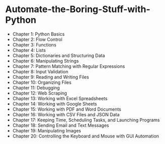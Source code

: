 # Automate-the-Boring-Stuff-with-Python
- Chapter 1: Python Basics
- Chapter 2: Flow Control
- Chapter 3: Functions
- Chapter 4: Lists
- Chapter 5: Dictionaries and Structuring Data
- Chapter 6: Manipulating Strings
- Chapter 7: Pattern Matching with Regular Expressions
- Chapter 8: Input Validation
- Chapter 9: Reading and Writing Files
- Chapter 10: Organizing Files
- Chapter 11: Debugging
- Chapter 12: Web Scraping
- Chapter 13: Working with Excel Spreadsheets
- Chapter 14: Working with Google Sheets
- Chapter 15: Working with PDF and Word Documents
- Chapter 16: Working with CSV Files and JSON Data
- Chapter 17: Keeping Time, Scheduling Tasks, and Launching Programs
- Chapter 18: Sending Email and Text Messages
- Chapter 19: Manipulating Images
- Chapter 20: Controlling the Keyboard and Mouse with GUI Automation